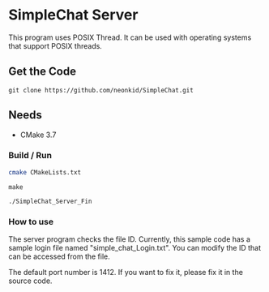 # SimpleChat Server

This program uses POSIX Thread.  It can be used with operating systems that support POSIX threads.



## Get the Code

```
git clone https://github.com/neonkid/SimpleChat.git
```



## Needs

- CMake 3.7



### Build / Run

```bash
cmake CMakeLists.txt
```

```
make
```

```
./SimpleChat_Server_Fin
```



### How to use

The server program checks the file ID. Currently, this sample code has a sample login file named "simple_chat_Login.txt". You can modify the ID that can be accessed from the file.

The default port number is 1412. If you want to fix it, please fix it in the source code.